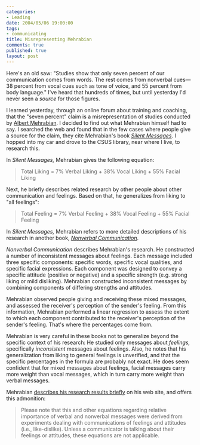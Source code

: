 ```yaml
--- 
categories: 
- Leading
date: 2004/05/06 19:00:00
tags: 
- communicating
title: Misrepresenting Mehrabian
comments: true
published: true
layout: post
---
```


<p>Here's an old saw:  "Studies show that only seven percent of our communication comes from words.  The rest comes from nonverbal cues—38 percent from vocal cues such as tone of voice, and 55 percent from body language."  I've heard that hundreds of times, but until yesterday I'd never seen a <em>source</em> for those figures.</p>

<p>I learned yesterday, through an online forum about training and coaching, that the "seven percent" claim is a misrepresentation of studies conducted by <a href="http://www.kaaj.com/psych/">Albert Mehrabian</a>.  I decided to find out what Mehrabian himself had to say.  I searched the web and found that in the few cases where people give a source for the claim, they cite Mehrabian's book <em><a href="http://www.amazon.com/exec/obidos/ASIN/0534009107/dalehemer-20">Silent Messages</a></em>.  I hopped into my car and drove to the CSUS library, near where I live, to research this.</p>

<p>In <em>Silent Messages,</em> Mehrabian gives the following equation:</p>

<blockquote>
<p> Total Liking = 7% Verbal Liking + 38% Vocal Liking + 55% Facial Liking </p>
</blockquote>

<p> Next, he briefly describes related research by other people about other communication and feelings.  Based on that, he generalizes from liking to "all feelings":</p>

<blockquote>
<p>Total Feeling = 7% Verbal Feeling + 38% Vocal Feeling + 55% Facial Feeling</p>
</blockquote>

<p>In <em>Silent Messages,</em> Mehrabian refers to more detailed descriptions of his research in another book, <em><a href="http://www.amazon.com/exec/obidos/ASIN/0202250911/dalehemer-20">Nonverbal Communication</a></em>.</p>

<p><em>Nonverbal Communication</em> describes Mehrabian's research.  He constructed a number of inconsistent messages about feelings.  Each message included three specific components:  specific words, specific vocal qualities, and specific facial expressions.  Each component was designed to convey a specific attitude (positive or negative) and a specific strength (e.g. strong liking or mild disliking).  Mehrabian constructed inconsistent messages by combining components of differing strengths and attitudes.</p>

<p>Mehrabian observed people giving and receiving these mixed messages, and assessed the receiver's perception of the sender's feeling.  From this information, Mehrabian performed a linear regression to assess the extent to which each component contributed to the receiver's perception of the sender's feeling.  That's where the percentages come from.</p>

<p>Mehrabian is very careful in these books not to generalize beyond the specific context of his research:  He studied only messages about <em>feelings,</em> specifically <em>inconsistent</em> messages about feelings.  Also, he notes that his generalization from liking to general feelings is unverified, and that the specific percentages in the formula are probably not exact.  He does seem confident that for mixed messages about feelings, facial messages carry more weight than vocal messages, which in turn carry more weight than verbal messages.</p>

<p>Mehrabian <a href="http://www.kaaj.com/psych/smorder.html">describes his research results briefly</a> on his web site, and offers this admonition:</p>

<blockquote>
<p>Please note that this and other equations regarding relative importance of verbal and nonverbal messages were derived from experiments dealing with communications of feelings and attitudes (i.e., like-dislike). Unless a communicator is talking about their feelings or attitudes, these equations are not applicable.</p>
</blockquote>
